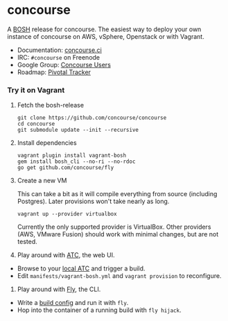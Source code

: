 # concourse

A [BOSH](https://github.com/cloudfoundry/bosh) release for concourse. The
easiest way to deploy your own instance of concourse on AWS, vSphere,
Openstack or with Vagrant.

* Documentation: [concourse.ci](http://concourse.ci)
* IRC: `#concourse` on Freenode
* Google Group: [Concourse Users](https://groups.google.com/forum/#!forum/concourse-ci)
* Roadmap: [Pivotal Tracker](https://www.pivotaltracker.com/n/projects/1059262)


### Try it on Vagrant

1. Fetch the bosh-release

   ```
   git clone https://github.com/concourse/concourse
   cd concourse
   git submodule update --init --recursive
   ```

1. Install dependencies

    ```
    vagrant plugin install vagrant-bosh
    gem install bosh_cli --no-ri --no-rdoc
    go get github.com/concourse/fly
    ```

1. Create a new VM

    This can take a bit as it will compile everything from source (including
    Postgres). Later provisions won't take nearly as long.

    ```
    vagrant up --provider virtualbox
    ```

    Currently the only supported provider is VirtualBox. Other providers (AWS,
    VMware Fusion) should work with minimal changes, but are not tested.

1. Play around with [ATC](https://github.com/concourse/atc), the web UI.
  - Browse to your [local ATC](http://127.0.0.1:8080) and trigger a build.
  - Edit `manifests/vagrant-bosh.yml` and `vagrant provision` to reconfigure.

1. Play around with [Fly](https://github.com/concourse/fly), the CLI.
  - Write a [build config](http://concourse.ci/running-builds.html) and run it with `fly`.
  - Hop into the container of a running build with `fly hijack`.
